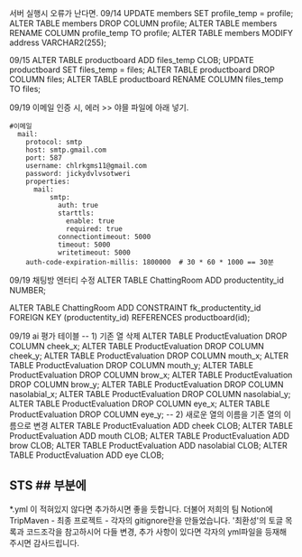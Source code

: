 서버 실행시 오류가 난다면. 
09/14
UPDATE members SET profile_temp = profile;
ALTER TABLE members DROP COLUMN profile;
ALTER TABLE members RENAME COLUMN profile_temp TO profile;
ALTER TABLE members MODIFY address VARCHAR2(255);

09/15
ALTER TABLE productboard ADD files_temp CLOB;
UPDATE productboard SET files_temp = files;
ALTER TABLE productboard DROP COLUMN files;
ALTER TABLE productboard RENAME COLUMN files_temp TO files;

09/19
이메일 인증 시, 에러 >> 야믈 파일에 아래 넣기.
```
#이메일
  mail:
    protocol: smtp
    host: smtp.gmail.com
    port: 587
    username: chlrkgms11@gmail.com
    password: jickydvlvsotweri
    properties:
      mail:
          smtp:
            auth: true
            starttls:
              enable: true
              required: true
            connectiontimeout: 5000
            timeout: 5000
            writetimeout: 5000
    auth-code-expiration-millis: 1800000  # 30 * 60 * 1000 == 30분
```

09/19
채팅방 엔터티 수정 
ALTER TABLE ChattingRoom
ADD productentity_id NUMBER;

ALTER TABLE ChattingRoom
ADD CONSTRAINT fk_productentity_id
FOREIGN KEY (productentity_id)
REFERENCES productboard(id);

09/19 ai 평가 테이블
-- 1) 기존 열 삭제
ALTER TABLE ProductEvaluation DROP COLUMN cheek_x;
ALTER TABLE ProductEvaluation DROP COLUMN cheek_y;
ALTER TABLE ProductEvaluation DROP COLUMN mouth_x;
ALTER TABLE ProductEvaluation DROP COLUMN mouth_y;
ALTER TABLE ProductEvaluation DROP COLUMN brow_x;
ALTER TABLE ProductEvaluation DROP COLUMN brow_y;
ALTER TABLE ProductEvaluation DROP COLUMN nasolabial_x;
ALTER TABLE ProductEvaluation DROP COLUMN nasolabial_y;
ALTER TABLE ProductEvaluation DROP COLUMN eye_x;
ALTER TABLE ProductEvaluation DROP COLUMN eye_y;
-- 2) 새로운 열의 이름을 기존 열의 이름으로 변경
ALTER TABLE ProductEvaluation ADD cheek CLOB;
ALTER TABLE ProductEvaluation ADD mouth CLOB;
ALTER TABLE ProductEvaluation ADD brow CLOB;
ALTER TABLE ProductEvaluation ADD nasolabial CLOB;
ALTER TABLE ProductEvaluation ADD eye CLOB;


## STS ## 부분에 
*.yml 이 적혀있지 않다면 추가하시면 좋을 듯합니다. 
더불어 저희의 팀 Notion에 TripMaven - 최종 프로젝트 - 각자의 gitignore란을 만들었습니다. 
'최환성'의 토글 목록과 코드조각을 참고하시어 다들 변경, 추가 사항이 있다면 각자의 yml파일을 등재해주시면 감사드립니다. 
